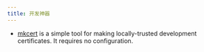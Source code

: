 ```yaml
---
title: 开发神器
---
```


- [mkcert](https://github.com/FiloSottile/mkcert) is a simple tool for making locally-trusted development certificates. It requires no configuration.